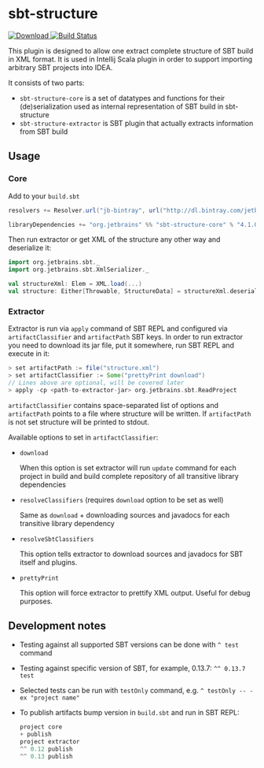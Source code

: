 # sbt-structure

[![Download](https://api.bintray.com/packages/jetbrains/sbt-plugins/sbt-structure-core/images/download.svg) ](https://bintray.com/jetbrains/sbt-plugins/sbt-structure-core/_latestVersion)
[![Build Status](https://travis-ci.org/JetBrains/sbt-structure.svg)](https://travis-ci.org/JetBrains/sbt-structure)

This plugin is designed to allow one extract complete structure of SBT build in XML format. It is used in
Intellij Scala plugin in order to support importing arbitrary SBT projects into IDEA.

It consists of two parts:

- `sbt-structure-core` is a set of datatypes and functions for their (de)serialization used as internal representation
  of SBT build in sbt-structure
- `sbt-structure-extractor` is SBT plugin that actually extracts information from SBT build

## Usage

### Core

Add to your `build.sbt`

```scala
resolvers += Resolver.url("jb-bintray", url("http://dl.bintray.com/jetbrains/sbt-plugins"))(Resolver.ivyStylePatterns)

libraryDependencies += "org.jetbrains" %% "sbt-structure-core" % "4.1.0" // or later version
```

Then run extractor or get XML of the structure any other way and deserialize it:

```scala
import org.jetbrains.sbt._
import org.jetbrains.sbt.XmlSerializer._

val structureXml: Elem = XML.load(...)
val structure: Either[Throwable, StructureData] = structureXml.deserialize[StructureData]
```

### Extractor

Extractor is run via `apply` command of SBT REPL and configured via `artifactClassifier` and `artifactPath` SBT keys.
In order to run extractor you need to download its jar file, put it somewhere, run SBT REPL and execute in it:

```scala
> set artifactPath := file("structure.xml")
> set artifactClassifier := Some("prettyPrint download")
// Lines above are optional, will be covered later
> apply -cp <path-to-extractor-jar> org.jetbrains.sbt.ReadProject
```

`artifactClassifier` contains space-separated list of options and `artifactPath` points to a file where
structure will be written. If `artifactPath` is not set structure will be printed to stdout.

Available options to set in `artifactClassifier`:

- `download`

  When this option is set extractor will run `update` command for each project in build and build complete
  repository of all transitive library dependencies

- `resolveClassifiers` (requires `download` option to be set as well)

  Same as `download` + downloading sources and javadocs for each transitive library dependency

- `resolveSbtClassifiers`

  This option tells extractor to download sources and javadocs for SBT itself and plugins.

- `prettyPrint`

  This option will force extractor to prettify XML output. Useful for debug purposes.

## Development notes

- Testing against all supported SBT versions can be done with `^ test` command
- Testing against specific version of SBT, for example, 0.13.7: `^^ 0.13.7 test`
- Selected tests can be run with `testOnly` command, e.g. `^ testOnly -- -ex "project name"`
- To publish artifacts bump version in `build.sbt` and run in SBT REPL:

   ```scala
   project core
   + publish
   project extractor
   ^^ 0.12 publish
   ^^ 0.13 publish
   ```
